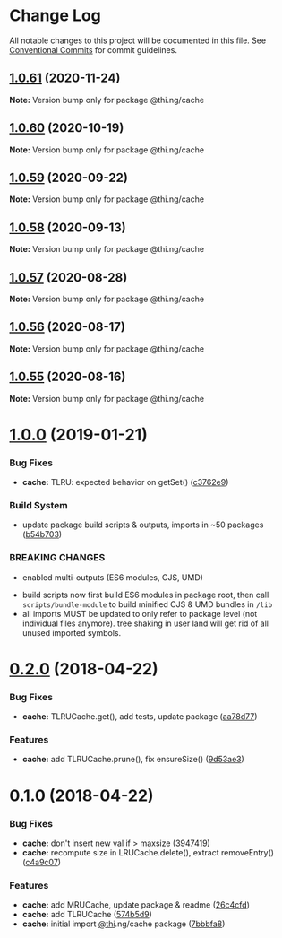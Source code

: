 # Change Log

All notable changes to this project will be documented in this file.
See [Conventional Commits](https://conventionalcommits.org) for commit guidelines.

## [1.0.61](https://github.com/thi-ng/umbrella/compare/@thi.ng/cache@1.0.60...@thi.ng/cache@1.0.61) (2020-11-24)

**Note:** Version bump only for package @thi.ng/cache





## [1.0.60](https://github.com/thi-ng/umbrella/compare/@thi.ng/cache@1.0.59...@thi.ng/cache@1.0.60) (2020-10-19)

**Note:** Version bump only for package @thi.ng/cache





## [1.0.59](https://github.com/thi-ng/umbrella/compare/@thi.ng/cache@1.0.58...@thi.ng/cache@1.0.59) (2020-09-22)

**Note:** Version bump only for package @thi.ng/cache





## [1.0.58](https://github.com/thi-ng/umbrella/compare/@thi.ng/cache@1.0.57...@thi.ng/cache@1.0.58) (2020-09-13)

**Note:** Version bump only for package @thi.ng/cache





## [1.0.57](https://github.com/thi-ng/umbrella/compare/@thi.ng/cache@1.0.56...@thi.ng/cache@1.0.57) (2020-08-28)

**Note:** Version bump only for package @thi.ng/cache





## [1.0.56](https://github.com/thi-ng/umbrella/compare/@thi.ng/cache@1.0.55...@thi.ng/cache@1.0.56) (2020-08-17)

**Note:** Version bump only for package @thi.ng/cache





## [1.0.55](https://github.com/thi-ng/umbrella/compare/@thi.ng/cache@1.0.54...@thi.ng/cache@1.0.55) (2020-08-16)

**Note:** Version bump only for package @thi.ng/cache





# [1.0.0](https://github.com/thi-ng/umbrella/compare/@thi.ng/cache@0.2.40...@thi.ng/cache@1.0.0) (2019-01-21)

### Bug Fixes

* **cache:** TLRU: expected behavior on getSet() ([c3762e9](https://github.com/thi-ng/umbrella/commit/c3762e9))

### Build System

* update package build scripts & outputs, imports in ~50 packages ([b54b703](https://github.com/thi-ng/umbrella/commit/b54b703))

### BREAKING CHANGES

* enabled multi-outputs (ES6 modules, CJS, UMD)

- build scripts now first build ES6 modules in package root, then call
  `scripts/bundle-module` to build minified CJS & UMD bundles in `/lib`
- all imports MUST be updated to only refer to package level
  (not individual files anymore). tree shaking in user land will get rid of
  all unused imported symbols.

<a name="0.2.0"></a>
# [0.2.0](https://github.com/thi-ng/umbrella/compare/@thi.ng/cache@0.1.0...@thi.ng/cache@0.2.0) (2018-04-22)

### Bug Fixes

* **cache:** TLRUCache.get(), add tests, update package ([aa78d77](https://github.com/thi-ng/umbrella/commit/aa78d77))

### Features

* **cache:** add TLRUCache.prune(), fix ensureSize() ([9d53ae3](https://github.com/thi-ng/umbrella/commit/9d53ae3))

<a name="0.1.0"></a>
# 0.1.0 (2018-04-22)

### Bug Fixes

* **cache:** don't insert new val if > maxsize ([3947419](https://github.com/thi-ng/umbrella/commit/3947419))
* **cache:** recompute size in LRUCache.delete(), extract removeEntry() ([c4a9c07](https://github.com/thi-ng/umbrella/commit/c4a9c07))

### Features

* **cache:** add MRUCache, update package & readme ([26c4cfd](https://github.com/thi-ng/umbrella/commit/26c4cfd))
* **cache:** add TLRUCache ([574b5d9](https://github.com/thi-ng/umbrella/commit/574b5d9))
* **cache:** initial import [@thi](https://github.com/thi).ng/cache package ([7bbbfa8](https://github.com/thi-ng/umbrella/commit/7bbbfa8))
